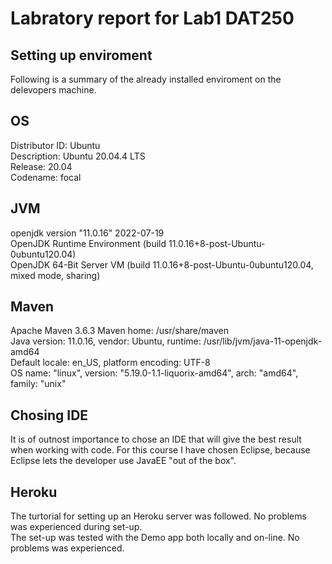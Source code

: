 # Labratory report for Lab1 DAT250

## Setting up enviroment

Following is a summary of the already installed enviroment on the delevopers machine.

## OS
Distributor ID:	Ubuntu</br>
Description:	Ubuntu 20.04.4 LTS</br>
Release:	20.04</br>
Codename:	focal</br>

## JVM
openjdk version "11.0.16" 2022-07-19</br>
OpenJDK Runtime Environment (build 11.0.16+8-post-Ubuntu-0ubuntu120.04)</br>
OpenJDK 64-Bit Server VM (build 11.0.16+8-post-Ubuntu-0ubuntu120.04, mixed mode, sharing)</br>

## Maven
Apache Maven 3.6.3
Maven home: /usr/share/maven</br>
Java version: 11.0.16, vendor: Ubuntu, runtime: /usr/lib/jvm/java-11-openjdk-amd64</br>
Default locale: en_US, platform encoding: UTF-8</br>
OS name: "linux", version: "5.19.0-1.1-liquorix-amd64", arch: "amd64", family: "unix"</br>

## Chosing IDE

It is of outnost importance to chose an IDE that will give the best result when working with code. For this course I have chosen Eclipse, because Eclipse lets the developer use JavaEE "out of the box".

## Heroku

The turtorial for setting up an Heroku server was followed. No problems was experienced during set-up.</br>
The set-up was tested with the Demo app both locally and on-line. No problems was experienced.</br>
